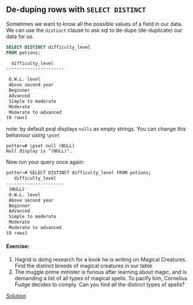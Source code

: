 ## De-duping rows with `SELECT DISTINCT`

Sometimes we want to know all the possible values of a field in our data. We can use the `distinct` clause to ask sql to de-dupe (de-duplicate) our data for us. 

```sql
SELECT DISTINCT difficulty_level
FROM potions;
``` 

```sh 
  difficulty_level
----------------------

 O.W.L. level
 Above second year
 Beginner
 Advanced
 Simple to moderate
 Moderate
 Moderate to advanced
(8 rows)
```

note: by default psql displays `nulls` as empty strings. 
You can change this behaviour using `\pset`

 ```
potter=# \pset null (NULL)
Null display is "(NULL)".

```

Now run your query once again: 

```sh 
potter=# SELECT DISTINCT difficulty_level FROM potions;
   difficulty_level
----------------------
 (NULL)
 O.W.L. level
 Above second year
 Beginner
 Advanced
 Simple to moderate
 Moderate
 Moderate to advanced
(8 rows)
```

#### Exercise: 
1. Hagrid is doing research for a book he is writing on Magical Creatures. Find the distinct breeds of magical creatures in our table 
2. The muggle prime minister is furious after learning about magic, and is demanding a list of all types of magical spells. To pacify him, Cornelius Fudge decides to comply. Can you find all the distinct types of spells? 

[Solution](../solutions/select_distinct.md)
